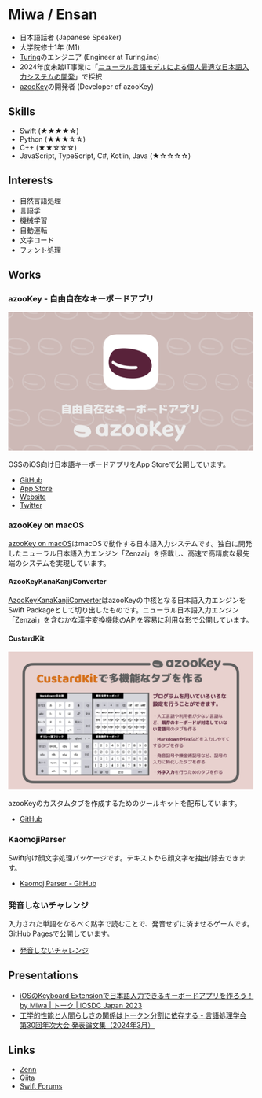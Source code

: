 # Miwa / Ensan
* 日本語話者 (Japanese Speaker)
* 大学院修士1年 (M1)
* [Turing](https://www.turing-motors.com/)のエンジニア (Engineer at Turing.inc)
* 2024年度未踏IT事業に「[ニューラル言語モデルによる個人最適な日本語入力システムの開発](https://www.ipa.go.jp/jinzai/mitou/it/2024/gaiyou-ok-3.html)」で採択
* [azooKey](https://apps.apple.com/jp/app/azookey-%E8%87%AA%E7%94%B1%E8%87%AA%E5%9C%A8%E3%81%AA%E3%82%AD%E3%83%BC%E3%83%9C%E3%83%BC%E3%83%89%E3%82%A2%E3%83%97%E3%83%AA/id1542709230)の開発者 (Developer of azooKey)

## Skills
* Swift (★★★★☆)
* Python (★★★☆☆)
* C++ (★★☆☆☆)
* JavaScript, TypeScript, C#, Kotlin, Java (★☆☆☆☆)

## Interests
* 自然言語処理
* 言語学
* 機械学習
* 自動運転
* 文字コード
* フォント処理

## Works
### azooKey - 自由自在なキーボードアプリ
<img src="./azooKey_image.png" width="500">

OSSのiOS向け日本語キーボードアプリをApp Storeで公開しています。
* [GitHub](https://github.com/ensan-hcl/azooKey)
* [App Store](https://apps.apple.com/jp/app/id1542709230)
* [Website](https://azookey.netlify.app/)
* [Twitter](https://twitter.com/azooKey_dev)

### azooKey on macOS

[azooKey on macOS](https://github.com/ensan-hcl/azooKey-Desktop)はmacOSで動作する日本語入力システムです。独自に開発したニューラル日本語入力エンジン「Zenzai」を搭載し、高速で高精度な最先端のシステムを実現しています。

#### AzooKeyKanaKanjiConverter

[AzooKeyKanaKanjiConverter](https://github.com/ensan-hcl/AzooKeyKanaKanjiConverter)はazooKeyの中核となる日本語入力エンジンをSwift Packageとして切り出したものです。ニューラル日本語入力エンジン「Zenzai」を含むかな漢字変換機能のAPIを容易に利用な形で公開しています。

#### CustardKit
<img src="./CustardKit_intro.png" width="500">

azooKeyのカスタムタブを作成するためのツールキットを配布しています。
* [GitHub](https://github.com/ensan-hcl/CustardKit)

### KaomojiParser
Swift向け顔文字処理パッケージです。テキストから顔文字を抽出/除去できます。
* [KaomojiParser - GitHub](https://github.com/ensan-hcl/KaomojiParser)

### 発音しないチャレンジ
入力された単語をなるべく黙字で読むことで、発音せずに済ませるゲームです。GitHub Pagesで公開しています。
* [発音しないチャレンジ](https://ensan-hcl.github.io/NotPronouncingChallenge)

## Presentations
* [iOSのKeyboard Extensionで日本語入力できるキーボードアプリを作ろう！ by Miwa | トーク | iOSDC Japan 2023](https://fortee.jp/iosdc-japan-2023/proposal/87be3428-5381-4aa3-8127-cfd714663429)
* [工学的性能と人間らしさの関係はトークン分割に依存する - 言語処理学会 第30回年次大会 発表論文集（2024年3月）](https://www.anlp.jp/proceedings/annual_meeting/2024/pdf_dir/D7-6.pdf)

## Links
* [Zenn](https://zenn.dev/en3_hcl)
* [Qiita](https://qiita.com/ensan_hcl)
* [Swift Forums](https://forums.swift.org/u/ensan-hcl)
